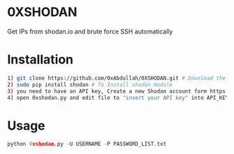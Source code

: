 # 0XSHODAN
Get IPs from shodan.io and brute force SSH automatically
# Installation
```bash
1) git clone https://github.com/0xAbdullah/0XSHODAN.git # Download the latest revision
2) sudo pip install shodan # To Install shodan module
3) you need to have an API key, Create a new Shodan account form https://account.shodan.io/register
4) open 0xshodan.py and edit file to "insert your API key" into API_KEY 
```
# Usage
```python
python 0xshodan.py -U USERNAME -P PASSWORD_LIST.txt
```
